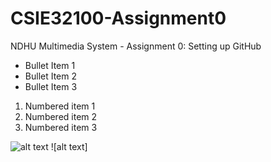 # CSIE32100-Assignment0
NDHU Multimedia System - Assignment 0: Setting up GitHub

* Bullet Item 1
* Bullet Item 2
* Bullet Item 3

1. Numbered item 1
2. Numbered item 2
3. Numbered item 3

![alt text](http://www.ndhu.edu.tw/ezfiles/0/1000/img/2214/20170927_A.jpg "Logo Title Text 2")
![alt text]

[logo]: http://www.ndhu.edu.tw/ezfiles/0/1000/img/2214/20170927_A.jpg "Logo Title Text 2"

